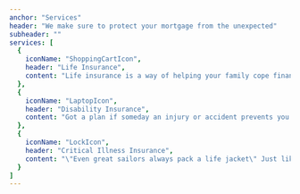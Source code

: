 ```yaml
---
anchor: "Services"
header: "We make sure to protect your mortgage from the unexpected"
subheader: ""
services: [
  {
    iconName: "ShoppingCartIcon",
    header: "Life Insurance",
    content: "Life insurance is a way of helping your family cope financially when you die. It is intended to provide help to your loved ones when they can't rely on your salary or income any longer. The pay-out can be used to clear debts, pay off the mortgage or just cover everyday expenses."
  },
  {
    iconName: "LaptopIcon",
    header: "Disability Insurance",
    content: "Got a plan if someday an injury or accident prevents you from working? Depending on many factors, including your type of work, there is a disability insurance that will fit your exact needs."
  },
  {
    iconName: "LockIcon",
    header: "Critical Illness Insurance",
    content: "\"Even great sailors always pack a life jacket\" Just like a journey out into the sea, your finances involve planning for any unforeseeable situation. Being prepared in the event of any critical illness will protect and your family from financial ruin."
  }
]
---
```

